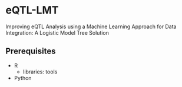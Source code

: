 # eQTL-LMT
Improving eQTL Analysis using a Machine Learning Approach for Data Integration: A Logistic Model Tree Solution

## Prerequisites

* R
  * libraries: tools
* Python
